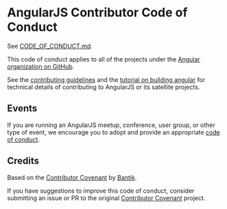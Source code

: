# AngularJS Contributor Code of Conduct

See [CODE_OF_CONDUCT.md](https://github.com/angular/code-of-conduct/blob/master/CODE_OF_CONDUCT.md).

This code of conduct applies to all of the projects under the [Angular organization on GitHub](https://github.com/orgs/angular/).

See the [contributing guidelines](https://github.com/angular/angular.js/blob/master/CONTRIBUTING.md) and the [tutorial on building angular](http://docs.angularjs.org/misc/contribute) for technical details of contributing to AngularJS or its satellite projects.


## Events

If you are running an AngularJS meetup, conference, user group, or other type of event, we encourage you to adopt and provide an appropriate [code of conduct](http://confcodeofconduct.com/).


## Credits

Based on the [Contributor Covenant](https://github.com/Bantik/contributor_covenant) by [Bantik](https://github.com/Bantik).

If you have suggestions to improve this code of conduct, consider submitting an issue or PR to the original [Contributor Covenant](https://github.com/Bantik/contributor_covenant) project.
